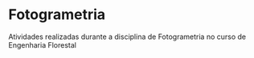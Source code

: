 # Fotogrametria
Atividades realizadas durante a disciplina de Fotogrametria no curso de Engenharia Florestal
